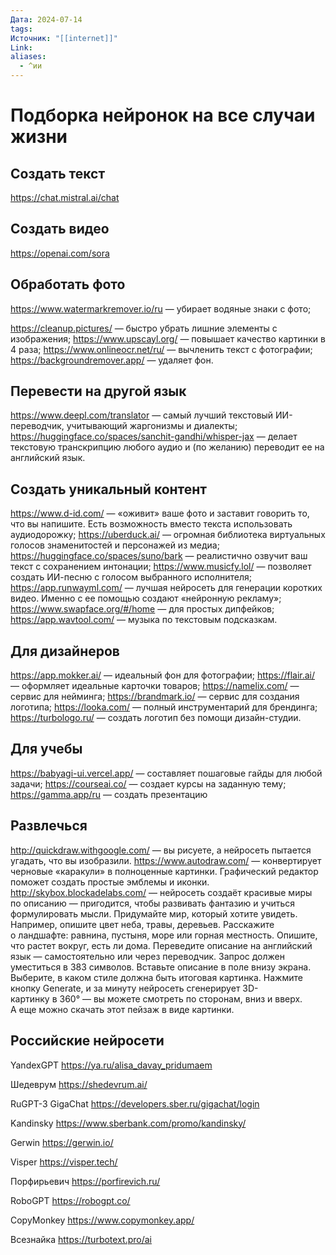 ```yaml
---
Дата: 2024-07-14
tags:
Источник: "[[internet]]"
Link:
aliases:
  - ^ии
---
```

# Подборка нейронок на все случаи жизни

## Создать текст
https://chat.mistral.ai/chat
## Создать видео
https://openai.com/sora
## Обработать фото
https://www.watermarkremover.io/ru — убирает водяные знаки с фото;

https://cleanup.pictures/ — быстро убрать лишние элементы с изображения;
https://www.upscayl.org/ — повышает качество картинки в 4 раза;
https://www.onlineocr.net/ru/ — вычленить текст с фотографии;
https://backgroundremover.app/ — удаляет фон.
## Перевести на другой язык
https://www.deepl.com/translator — самый лучший текстовый ИИ-переводчик, учитывающий жаргонизмы и диалекты;
https://huggingface.co/spaces/sanchit-gandhi/whisper-jax — делает текстовую транскрипцию любого аудио и (по желанию) переводит ее на английский язык.
## Создать уникальный контент
https://www.d-id.com/ — «оживит» ваше фото и заставит говорить то, что вы напишите. Есть возможность вместо текста использовать аудиодорожку;
https://uberduck.ai/ — огромная библиотека виртуальных голосов знаменитостей и персонажей из медиа;
https://huggingface.co/spaces/suno/bark — реалистично озвучит ваш текст с сохранением интонации;
https://www.musicfy.lol/ — позволяет создать ИИ-песню с голосом выбранного исполнителя;
https://app.runwayml.com/ — лучшая нейросеть для генерации коротких видео. Именно с ее помощью создают «нейронную рекламу»;
https://www.swapface.org/#/home — для простых дипфейков;
https://app.wavtool.com/ — музыка по текстовым подсказкам.
## Для дизайнеров
https://app.mokker.ai/ — идеальный фон для фотографии;
https://flair.ai/ — оформляет идеальные карточки товаров;
https://namelix.com/ — сервис для нейминга;
https://brandmark.io/ — сервис для создания логотипа;
https://looka.com/ — полный инструментарий для брендинга;
https://turbologo.ru/ — создать логотип без помощи дизайн-студии. 
## Для учебы
https://babyagi-ui.vercel.app/ — составляет пошаговые гайды для любой задачи;
https://courseai.co/ — создает курсы на заданную тему;
https://gamma.app/ru — создать презентацию
## Развлечься
http://quickdraw.withgoogle.com/ — вы рисуете, а нейросеть пытается угадать, что вы изобразили.
https://www.autodraw.com/ — конвертирует черновые «каракули» в полноценные картинки. Графический редактор поможет создать простые эмблемы и иконки.
http://skybox.blockadelabs.com/ — нейросеть создаёт красивые миры по описанию — пригодится, чтобы развивать фантазию и учиться формулировать мысли. Придумайте мир, который хотите увидеть. Например, опишите цвет неба, травы, деревьев. Расскажите о ландшафте: равнина, пустыня, море или горная местность. Опишите, что растет вокруг, есть ли дома. Переведите описание на английский язык — самостоятельно или через переводчик. Запрос должен уместиться в 383 символов. Вставьте описание в поле внизу экрана. Выберите, в каком стиле должна быть итоговая картинка. Нажмите кнопку Generate, и за минуту нейросеть сгенерирует 3D-картинку в 360° — вы можете смотреть по сторонам, вниз и вверх. А еще можно скачать этот пейзаж в виде картинки.
## Российские нейросети
YandexGPT
https://ya.ru/alisa_davay_pridumaem

Шедеврум
https://shedevrum.ai/

RuGPT-3 GigaChat
https://developers.sber.ru/gigachat/login

Kandinsky
https://www.sberbank.com/promo/kandinsky/

Gerwin
https://gerwin.io/

Visper
https://visper.tech/

Порфирьевич
https://porfirevich.ru/

RoboGPT
https://robogpt.co/

CopyMonkey
https://www.copymonkey.app/

Всезнайка
https://turbotext.pro/ai






